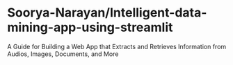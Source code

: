 # Soorya-Narayan/Intelligent-data-mining-app-using-streamlit
 A Guide for Building a Web App that Extracts and Retrieves Information from Audios, Images, Documents, and More
